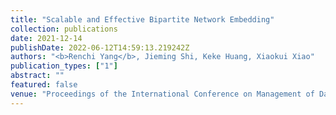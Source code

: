 ```yaml
---
title: "Scalable and Effective Bipartite Network Embedding"
collection: publications
date: 2021-12-14
publishDate: 2022-06-12T14:59:13.219242Z
authors: "<b>Renchi Yang</b>, Jieming Shi, Keke Huang, Xiaokui Xiao"
publication_types: ["1"]
abstract: ""
featured: false
venue: "Proceedings of the International Conference on Management of Data (SIGMOD)"
---
```

